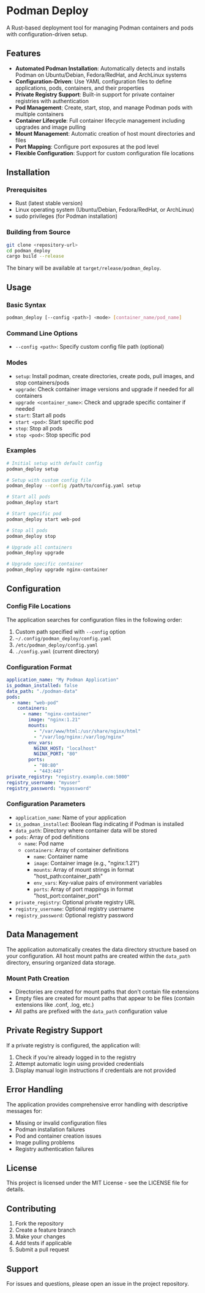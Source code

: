 # Podman Deploy

A Rust-based deployment tool for managing Podman containers and pods with configuration-driven setup.

## Features

- **Automated Podman Installation**: Automatically detects and installs Podman on Ubuntu/Debian, Fedora/RedHat, and ArchLinux systems
- **Configuration-Driven**: Use YAML configuration files to define applications, pods, containers, and their properties
- **Private Registry Support**: Built-in support for private container registries with authentication
- **Pod Management**: Create, start, stop, and manage Podman pods with multiple containers
- **Container Lifecycle**: Full container lifecycle management including upgrades and image pulling
- **Mount Management**: Automatic creation of host mount directories and files
- **Port Mapping**: Configure port exposures at the pod level
- **Flexible Configuration**: Support for custom configuration file locations

## Installation

### Prerequisites

- Rust (latest stable version)
- Linux operating system (Ubuntu/Debian, Fedora/RedHat, or ArchLinux)
- sudo privileges (for Podman installation)

### Building from Source

```bash
git clone <repository-url>
cd podman_deploy
cargo build --release
```

The binary will be available at `target/release/podman_deploy`.

## Usage

### Basic Syntax

```bash
podman_deploy [--config <path>] <mode> [container_name/pod_name]
```

### Command Line Options

- `--config <path>`: Specify custom config file path (optional)

### Modes

- `setup`: Install podman, create directories, create pods, pull images, and stop containers/pods
- `upgrade`: Check container image versions and upgrade if needed for all containers
- `upgrade <container_name>`: Check and upgrade specific container if needed
- `start`: Start all pods
- `start <pod>`: Start specific pod
- `stop`: Stop all pods
- `stop <pod>`: Stop specific pod

### Examples

```bash
# Initial setup with default config
podman_deploy setup

# Setup with custom config file
podman_deploy --config /path/to/config.yaml setup

# Start all pods
podman_deploy start

# Start specific pod
podman_deploy start web-pod

# Stop all pods
podman_deploy stop

# Upgrade all containers
podman_deploy upgrade

# Upgrade specific container
podman_deploy upgrade nginx-container
```

## Configuration

### Config File Locations

The application searches for configuration files in the following order:

1. Custom path specified with `--config` option
2. `~/.config/podman_deploy/config.yaml`
3. `/etc/podman_deploy/config.yaml`
4. `./config.yaml` (current directory)

### Configuration Format

```yaml
application_name: "My Podman Application"
is_podman_installed: false
data_path: "./podman-data"
pods:
  - name: "web-pod"
    containers:
      - name: "nginx-container"
        image: "nginx:1.21"
        mounts:
          - "/var/www/html:/usr/share/nginx/html"
          - "/var/log/nginx:/var/log/nginx"
        env_vars:
          NGINX_HOST: "localhost"
          NGINX_PORT: "80"
        ports:
          - "80:80"
          - "443:443"
private_registry: "registry.example.com:5000"
registry_username: "myuser"
registry_password: "mypassword"
```

### Configuration Parameters

- `application_name`: Name of your application
- `is_podman_installed`: Boolean flag indicating if Podman is installed
- `data_path`: Directory where container data will be stored
- `pods`: Array of pod definitions
  - `name`: Pod name
  - `containers`: Array of container definitions
    - `name`: Container name
    - `image`: Container image (e.g., "nginx:1.21")
    - `mounts`: Array of mount strings in format "host_path:container_path"
    - `env_vars`: Key-value pairs of environment variables
    - `ports`: Array of port mappings in format "host_port:container_port"
- `private_registry`: Optional private registry URL
- `registry_username`: Optional registry username
- `registry_password`: Optional registry password

## Data Management

The application automatically creates the data directory structure based on your configuration. All host mount paths are created within the `data_path` directory, ensuring organized data storage.

### Mount Path Creation

- Directories are created for mount paths that don't contain file extensions
- Empty files are created for mount paths that appear to be files (contain extensions like .conf, .log, etc.)
- All paths are prefixed with the `data_path` configuration value

## Private Registry Support

If a private registry is configured, the application will:

1. Check if you're already logged in to the registry
2. Attempt automatic login using provided credentials
3. Display manual login instructions if credentials are not provided

## Error Handling

The application provides comprehensive error handling with descriptive messages for:

- Missing or invalid configuration files
- Podman installation failures
- Pod and container creation issues
- Image pulling problems
- Registry authentication failures

## License

This project is licensed under the MIT License - see the LICENSE file for details.

## Contributing

1. Fork the repository
2. Create a feature branch
3. Make your changes
4. Add tests if applicable
5. Submit a pull request

## Support

For issues and questions, please open an issue in the project repository.
